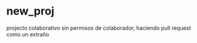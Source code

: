 # new_proj
projecto colaborativo sin permisos de colaborador, haciendo pull request como un extraño
